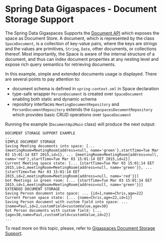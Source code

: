 Spring Data Gigaspaces - Document Storage Support
==========================================

The Spring Data Gigaspaces Supports the [Document API](http://docs.gigaspaces.com/latest/dev-java/document-api.html) which exposes the space as Document Store. A document, which is represented by the class `SpaceDocument`, is a collection of key-value pairs, where the keys are strings and the values are primitives, `String`, `Date`, other documents, or collections thereof. Most importantly, the Space is aware of the internal structure of a document, and thus can index document properties at any nesting level and expose rich query semantics for retrieving documents.

In this example, simple and extended documents usage is displayed. There are several points to pay attention to:
* document schema is defined in `spring-context.xml` in Space declaration
* type-safe wrapper `PersonDocument` is created over `SpaceDocument` enabling both static and dynamic schema
* repository interfaces `MeetingDocumentRepository` and `PersonDocumentRepository` extends the `GigaspacesDocumentRepository` which provides basic CRUD operations over `SpaceDocument`

Running the example (`DocumentApiMain` class) will produce the next output:

```
DOCUMENT STORAGE SUPPORT EXAMPLE
...
SIMPLE DOCUMENT STORAGE
Saving Meeting documents into space: [... {meetingRoom=MeetingRoom{address=null, name='green'},startTime=Tue Mar 03 15:01:14 EET 2015,id=1}, ... {meetingRoom=MeetingRoom{address=null, name='red'},startTime=Tue Mar 03 15:01:14 EET 2015,id=2}]
Current Meeting space state: [... {startTime=Tue Mar 03 15:01:14 EET 2015,id=1,meetingRoom=MeetingRoom{address=null, name='green'}}, ... {startTime=Tue Mar 03 15:01:14 EET 2015,id=2,meetingRoom=MeetingRoom{address=null, name='red'}}]
Got Meetings in green room: [... {startTime=Tue Mar 03 15:01:14 EET 2015,id=1,meetingRoom=MeetingRoom{address=null, name='green'}}]
EXTENDED DOCUMENT STORAGE
Saving Person document into space: ... {id=1,name=Chris,age=22}
Current Person space state: [... {name=Chris,age=22,id=1}]
Saving Person document with custom field into space: ... {name=Paul,id=2,customField=customValue,age=30}
Got Person documents with custom field: [... {age=30,name=Paul,customField=customValue,id=2}]
...
```

To read more on this topic, please, refer to [Gigaspaces Document Storage Support](https://github.com/meirfarajGig/spring-data-gigaspaces/wiki/Reference-Documentation#document).